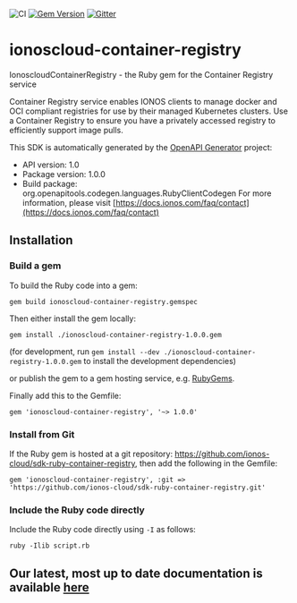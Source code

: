 ![CI](https://github.com/ionos-cloud/sdk-resources/workflows/%5B%20CI%20%5D%20Container%20Registry%20/%20Ruby/badge.svg)
[![Gem Version](https://img.shields.io/gem/v/ionoscloud-container-registry)](https://rubygems.org/gems/ionoscloud-container-registry)
[![Gitter](https://img.shields.io/gitter/room/ionos-cloud/sdk-general)](https://gitter.im/ionos-cloud/sdk-general)

# ionoscloud-container-registry

IonoscloudContainerRegistry - the Ruby gem for the Container Registry service

Container Registry service enables IONOS clients to manage docker and OCI compliant registries for use by their managed Kubernetes clusters. Use a Container Registry to ensure you have a privately accessed registry to efficiently support image pulls.

This SDK is automatically generated by the [OpenAPI Generator](https://openapi-generator.tech) project:

- API version: 1.0
- Package version: 1.0.0
- Build package: org.openapitools.codegen.languages.RubyClientCodegen
For more information, please visit [https://docs.ionos.com/faq/contact](https://docs.ionos.com/faq/contact)

## Installation

### Build a gem

To build the Ruby code into a gem:

```shell
gem build ionoscloud-container-registry.gemspec
```

Then either install the gem locally:

```shell
gem install ./ionoscloud-container-registry-1.0.0.gem
```

(for development, run `gem install --dev ./ionoscloud-container-registry-1.0.0.gem` to install the development dependencies)

or publish the gem to a gem hosting service, e.g. [RubyGems](https://rubygems.org/).

Finally add this to the Gemfile:

    gem 'ionoscloud-container-registry', '~> 1.0.0'

### Install from Git

If the Ruby gem is hosted at a git repository: https://github.com/ionos-cloud/sdk-ruby-container-registry, then add the following in the Gemfile:

    gem 'ionoscloud-container-registry', :git => 'https://github.com/ionos-cloud/sdk-ruby-container-registry.git'

### Include the Ruby code directly

Include the Ruby code directly using `-I` as follows:

```shell
ruby -Ilib script.rb
```

## Our latest, most up to date documentation is available [here](https://github.com/ionos-cloud/sdk-ruby-container-registry/blob/master/README.md)

